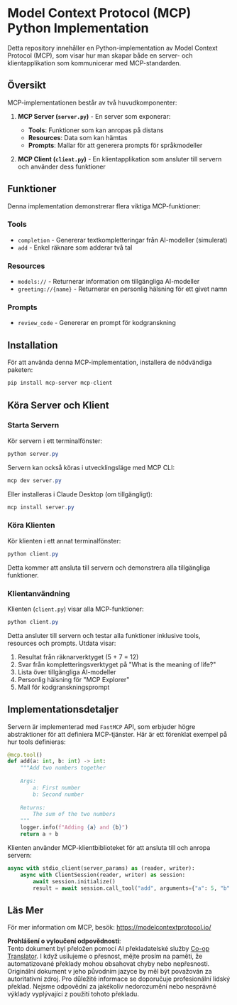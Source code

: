 <!--
CO_OP_TRANSLATOR_METADATA:
{
  "original_hash": "706b9b075dc484b73a053e6e9c709b4b",
  "translation_date": "2025-05-27T16:26:12+00:00",
  "source_file": "04-PracticalImplementation/samples/python/README.md",
  "language_code": "cs"
}
-->
# Model Context Protocol (MCP) Python Implementation

Detta repository innehåller en Python-implementation av Model Context Protocol (MCP), som visar hur man skapar både en server- och klientapplikation som kommunicerar med MCP-standarden.

## Översikt

MCP-implementationen består av två huvudkomponenter:

1. **MCP Server (`server.py`)** - En server som exponerar:
   - **Tools**: Funktioner som kan anropas på distans
   - **Resources**: Data som kan hämtas
   - **Prompts**: Mallar för att generera prompts för språkmodeller

2. **MCP Client (`client.py`)** - En klientapplikation som ansluter till servern och använder dess funktioner

## Funktioner

Denna implementation demonstrerar flera viktiga MCP-funktioner:

### Tools
- `completion` - Genererar textkompletteringar från AI-modeller (simulerat)
- `add` - Enkel räknare som adderar två tal

### Resources
- `models://` - Returnerar information om tillgängliga AI-modeller
- `greeting://{name}` - Returnerar en personlig hälsning för ett givet namn

### Prompts
- `review_code` - Genererar en prompt för kodgranskning

## Installation

För att använda denna MCP-implementation, installera de nödvändiga paketen:

```powershell
pip install mcp-server mcp-client
```

## Köra Server och Klient

### Starta Servern

Kör servern i ett terminalfönster:

```powershell
python server.py
```

Servern kan också köras i utvecklingsläge med MCP CLI:

```powershell
mcp dev server.py
```

Eller installeras i Claude Desktop (om tillgängligt):

```powershell
mcp install server.py
```

### Köra Klienten

Kör klienten i ett annat terminalfönster:

```powershell
python client.py
```

Detta kommer att ansluta till servern och demonstrera alla tillgängliga funktioner.

### Klientanvändning

Klienten (`client.py`) visar alla MCP-funktioner:

```powershell
python client.py
```

Detta ansluter till servern och testar alla funktioner inklusive tools, resources och prompts. Utdata visar:

1. Resultat från räknarverktyget (5 + 7 = 12)
2. Svar från kompletteringsverktyget på "What is the meaning of life?"
3. Lista över tillgängliga AI-modeller
4. Personlig hälsning för "MCP Explorer"
5. Mall för kodgranskningsprompt

## Implementationsdetaljer

Servern är implementerad med `FastMCP` API, som erbjuder högre abstraktioner för att definiera MCP-tjänster. Här är ett förenklat exempel på hur tools definieras:

```python
@mcp.tool()
def add(a: int, b: int) -> int:
    """Add two numbers together
    
    Args:
        a: First number
        b: Second number
    
    Returns:
        The sum of the two numbers
    """
    logger.info(f"Adding {a} and {b}")
    return a + b
```

Klienten använder MCP-klientbiblioteket för att ansluta till och anropa servern:

```python
async with stdio_client(server_params) as (reader, writer):
    async with ClientSession(reader, writer) as session:
        await session.initialize()
        result = await session.call_tool("add", arguments={"a": 5, "b": 7})
```

## Läs Mer

För mer information om MCP, besök: https://modelcontextprotocol.io/

**Prohlášení o vyloučení odpovědnosti**:  
Tento dokument byl přeložen pomocí AI překladatelské služby [Co-op Translator](https://github.com/Azure/co-op-translator). I když usilujeme o přesnost, mějte prosím na paměti, že automatizované překlady mohou obsahovat chyby nebo nepřesnosti. Originální dokument v jeho původním jazyce by měl být považován za autoritativní zdroj. Pro důležité informace se doporučuje profesionální lidský překlad. Nejsme odpovědní za jakékoliv nedorozumění nebo nesprávné výklady vyplývající z použití tohoto překladu.